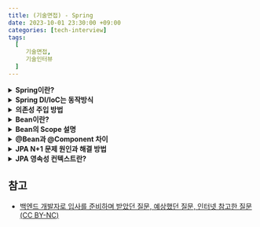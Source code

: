 ```yaml
---
title: (기술면접) - Spring
date: 2023-10-01 23:30:00 +09:00
categories: [tech-interview]
tags:
  [
     기술면접,
     기술인터뷰
  ]
---
```



<details>
<summary> <b> Spring이란?  </b> </summary>
<div markdown="1">

- 자바 오픈소스 프레임워크 중 하나이다.
- 스프링 컨테이너로 자바 객체를 관리하며 DI와 IoC를 통해 결합도를 낮출수 있다.
- AOP를 통해 공통 기능을 분리하여 관리할 수 있다.

</div>
</details>

<details>
<summary> <b> Spring DI/IoC는 동작방식  </b> </summary>
<div markdown="1">

스프링 프레임워크는 느슨한 결합을 기반으로 동작한다.
ioC 컨테이너를 통해 객체 간의 의존성을 주입하면서 느슨한 결합을 유지할 수 있다.

- **의존성 주입(Dependency Inject)**
  - 객체가 필요로 하는 의존성을 직접 생성하거나 참조하지 않고, 빈 설정 정보를 바탕으로 컨테이너가 자동으로 연결해주는 것

- **제어의 역전(Inversion Of Control)**
  - 개발자가 객체 간의 의존성을 관리하는 코드를 작성하는 것이 아닌, 프레임워크가 의존성 관리를 대신 수행하는 것

- 스프링 DI 과정       
  1) 스프링 컨테이너가 객체 생성을 위해 빈을 생성     
  2) 빈이 생성된 후, 스프링은 빈이 의존하는 다른 빈들을 찾아 의존성 주입 수행     
  3) 의존성 주입이 완료된 빈은 초기화됨       
  4) 빈이 더이상 필요하지 않으면 destory 메서드를 호출하여 빈을 종료한다.     

</div>
</details>

<details>
<summary> <b> 의존성 주입 방법  </b> </summary>
<div markdown="1">

- **생성자 주입**:
  - 생성자 호출시점에 딱 1번만 호출되는 것을 보장하며 불변, 필수 의존관계에 사용

- **Setter 주입**:
  - 선택, 변경 가능성이 있는 의존관계에 사용되며 스프링빈을 선택적으로 등록 가능

- **필드 주입**:
  - @Autowired를 사용하는데 외부에서 변경이 불가능하여 테스트하기가 힘듦
  - 주로 테스트코드에서 사용된다.

</div>
</details>

<details>
<summary> <b> Bean이란?  </b> </summary>
<div markdown="1">

- 스프링 컨테이너 안에 들어있는 객체로 필요할때 스프링 컨테이너에서 가져와 사용한다.
- @Bean 어노테이션을 사용하거나 xml설정을 통해 일반 객체를 Bean으로 등록할 수 있다.

- Bean 생성 과정     
  1) 스프링 컨테이너 생성     
  2) 스프링 빈 생성     
  3) 의존 관계 주입    
  4) 초기화 콜백(@PostConstruct)   
  5) 사용   
  6) 소멸 전 콜백(@PreDestroy)  
  7) 종료

</div>
</details>

<details>
<summary> <b> Bean의 Scope 설명  </b> </summary>
<div markdown="1">

- 빈 스코프는 빈이 존재할 수 있는 범위를 뜻하며 싱글톤, 프로토타입, request, session, application 등이 있다.
- 싱글톤은 기본 스코프로 스크링 컨테이너 시작과 종료까지 유지되는 가장 넓은 범위의 스코프이다.
- 프로트타입은 빈의 생성과 의존관계 주입까지만 관여하고 더는 관리하지 않는 매우 짧은 범위의 스코프이다.

</div>
</details>

<details>
<summary> <b> @Bean과 @Component 차이  </b> </summary>
<div markdown="1">

- **@Bean**:
  - 외부 라이브러리를 Bean으로 등록하고 싶은 경우 사용
  - 메서드 레벨에만 적용 가능

- **@Component**:
  - 클래스 레벨에만 적용 가능
  
</div>
</details>

<details>
<summary> <b> JPA N+1 문제 원인과 해결 방법  </b> </summary>
<div markdown="1">

- N+1 이란 1번의 쿼리를 날렸을때 의도하지 않은 N번의 쿼리가 추가적으로 실행되는 것을 의미한다.
- 발생 원인은 연관관계를 가진 엔티티를 조회할 때 한 쪽 테이블만 조회하고 연결된 다른 테이블은 따로 조회하기 때문이다.
- Fetch Join이나 @EntityGraph사용시 예방할 수 있다.

</div>
</details>

<details>
<summary> <b> JPA 영속성 컨텍스트란?  </b> </summary>
<div markdown="1">

- 영속성 컨텍스트는 entity를 영구 저장하는 환경을 의미한다.
- 1차캐시, 동일성 보장, 쓰기지연, 변경감지(Dirty checking), 지연로딩 등의 이점이 있다.
  - 쓰기지연: 실제 insert되야 할 쿼리를 모아뒀다가 flush 될때 쿼리가 나가는 기능
  - 지연로딩: 연관 관계 매핑되어 있는 엔티티를 조회 시 우선 프록시 객체를 반환하고, 실제로 필요할 때 쿼리를 날려 가저오는 기능

</div>
</details>


## 참고
- [백엔드 개발자로 입사를 준비하며 받았던 질문, 예상했던 질문, 인터넷 참고한 질문(CC BY-NC)](https://github.dev/ksundong/backend-interview-question)
